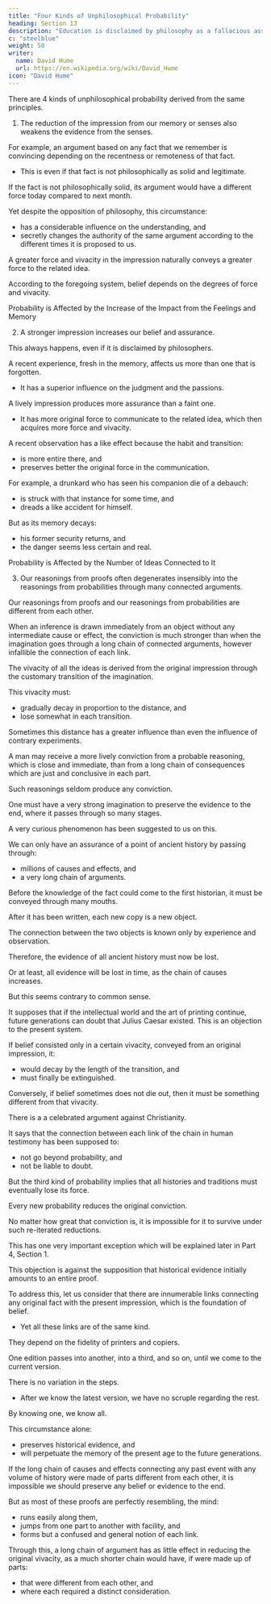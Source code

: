 ```yaml
---
title: "Four Kinds of Unphilosophical Probability"
heading: Section 13
description: "Education is disclaimed by philosophy as a fallacious assent to any opinion"
c: "steelblue"
weight: 50
writer:
  name: David Hume
  url: https://en.wikipedia.org/wiki/David_Hume
icon: "David Hume"
---
```



<!-- All these kinds of probability are:
- received by philosophers, and
- allowed to be reasonable foundations of belief and opinion. -->

There are 4 kinds of unphilosophical probability derived from the same principles.

 <!-- but they were not fortunate to obtain the same sanction. -->

<!-- Probability is Affected by the Reduction of the Impact from the Feelings and Memory -->

1. The reduction of the impression from our memory or senses also weakens the evidence from the senses.

For example, an argument based on any fact that we remember is convincing depending on the recentness or remoteness of that fact.
- This is even if that fact is not philosophically as solid and legitimate.

If the fact is not philosophically solid, its argument would have a different force today compared to next month.

Yet despite the opposition of philosophy, this circumstance:
- has a considerable influence on the understanding, and
- secretly changes the authority of the same argument according to the different times it is proposed to us.

A greater force and vivacity in the impression naturally conveys a greater force to the related idea.

According to the foregoing system, belief depends on the degrees of force and vivacity.

Probability is Affected by the Increase of the Impact from the Feelings and Memory

2. A stronger impression increases our belief and assurance.

This always happens, even if it is disclaimed by philosophers.

A recent experience, fresh in the memory, affects us more than one that is forgotten.
- It has a superior influence on the judgment and the passions.

A lively impression produces more assurance than a faint one.
- It has more original force to communicate to the related idea, which then acquires more force and vivacity.

A recent observation has a like effect because the habit and transition:
- is more entire there, and
- preserves better the original force in the communication.

For example, a drunkard who has seen his companion die of a debauch:
- is struck with that instance for some time, and
- dreads a like accident for himself.

But as its memory decays:
- his former security returns, and
- the danger seems less certain and real.

Probability is Affected by the Number of Ideas Connected to It


3. Our reasonings from proofs often degenerates insensibly into the reasonings from probabilities through many connected arguments.

Our reasonings from proofs and our reasonings from probabilities are different from each other.

When an inference is drawn immediately from an object without any intermediate cause or effect, the conviction is much stronger than when the imagination goes through a long chain of connected arguments, however infallible the connection of each link.

The vivacity of all the ideas is derived from the original impression through the customary transition of the imagination.

This vivacity must:
- gradually decay in proportion to the distance, and
- lose somewhat in each transition.

Sometimes this distance has a greater influence than even the influence of contrary experiments.

A man may receive a more lively conviction from a probable reasoning, which is close and immediate, than from a long chain of consequences which are just and conclusive in each part.

Such reasonings seldom produce any conviction.

One must have a very strong imagination to preserve the evidence to the end, where it passes through so many stages.

A very curious phenomenon has been suggested to us on this.

We can only have an assurance of a point of ancient history by passing through:
- millions of causes and effects, and
- a very long chain of arguments.

Before the knowledge of the fact could come to the first historian, it must be conveyed through many mouths.

After it has been written, each new copy is a new object.

The connection between the two objects is known only by experience and observation.

Therefore, the evidence of all ancient history must now be lost.

Or at least, all evidence will be lost in time, as the chain of causes increases.

But this seems contrary to common sense.

It supposes that if the intellectual world and the art of printing continue, future generations can doubt that Julius Caesar existed.
This is an objection to the present system.

If belief consisted only in a certain vivacity, conveyed from an original impression, it:
- would decay by the length of the transition, and
- must finally be extinguished.

Conversely, if belief sometimes does not die out, then it must be something different from that vivacity.

There is a a celebrated argument against Christianity.

It says that the connection between each link of the chain in human testimony has been supposed to:
- not go beyond probability, and
- not be liable to doubt.

But the third kind of probability implies that all histories and traditions must eventually lose its force.

Every new probability reduces the original conviction.

No matter how great that conviction is, it is impossible for it to survive under such re-iterated reductions.

This has one very important exception which will be explained later in Part 4, Section 1.

This objection is against the supposition that historical evidence initially amounts to an entire proof.


To address this, let us consider that there are innumerable links connecting any original fact with the present impression, which is the foundation of belief.
- Yet all these links are of the same kind.

They depend on the fidelity of printers and copiers.

One edition passes into another, into a third, and so on, until we come to the current version.

There is no variation in the steps.
- After we know the latest version, we have no scruple regarding the rest.

By knowing one, we know all.

This circumstance alone:
- preserves historical evidence, and
- will perpetuate the memory of the present age to the future generations.

If the long chain of causes and effects connecting any past event with any volume of history were made of parts different from each other, it is impossible we should preserve any belief or evidence to the end.

But as most of these proofs are perfectly resembling, the mind:
- runs easily along them,
- jumps from one part to another with facility, and
- forms but a confused and general notion of each link.

Through this, a long chain of argument has as little effect in reducing the original vivacity, as a much shorter chain would have, if were made up of parts:
- that were different from each other, and
- where each required a distinct consideration.

